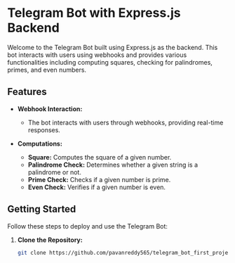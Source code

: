 # Telegram Bot with Express.js Backend

Welcome to the Telegram Bot built using Express.js as the backend. This bot interacts with users using webhooks and provides various functionalities including computing squares, checking for palindromes, primes, and even numbers.

## Features

- **Webhook Interaction:**
  - The bot interacts with users through webhooks, providing real-time responses.

- **Computations:**
  - **Square:** Computes the square of a given number.
  - **Palindrome Check:** Determines whether a given string is a palindrome or not.
  - **Prime Check:** Checks if a given number is prime.
  - **Even Check:** Verifies if a given number is even.

## Getting Started

Follow these steps to deploy and use the Telegram Bot:

1. **Clone the Repository:**
   ```bash
   git clone https://github.com/pavanreddy565/telegram_bot_first_project.git
